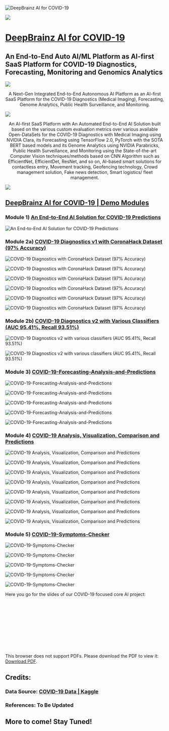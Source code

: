 ![DeepBrainz AI for COVID-19](https://github.com/Deep-Brainz/COVID-19/raw/master/website_logo_transparent_background.png)

![](https://github.com/Deep-Brainz/COVID-19/raw/master/Pan-EUHackathon-1536x334.jpg)

# [DeepBrainz AI for COVID-19](http://covid19.deepbrainz.com)

## An End-to-End Auto AI/ML Platform as AI-first SaaS Platform for COVID-19 Diagnostics, Forecasting, Monitoring and Genomics Analytics

![](https://github.com/Deep-Brainz/COVID-19/raw/master/covid19.png)

<p align="center">
A Next-Gen Integrated End-to-End Autonomous AI Platform as an AI-first SaaS Platform for the COVID-19 Diagnostics (Medical Imaging), Forecasting, Genome Analytics, Public Health Surveillance, and Monitoring.
</p>

![](https://github.com/Deep-Brainz/COVID-19/raw/master/image770x420cropped.jpg)

<p align="center">
An AI-first SaaS Platform with An Automated End-to-End AI Solution built based on the various custom evaluation metrics over various available Open-DataSets for the COVID-19 Diagnostics with Medical Imaging using NVIDIA Clara, its Forecasting using TensorFlow 2.0, PyTorch with the SOTA BERT based models and its Genome Analytics using NVIDIA Parabricks, Public Health Surveillance, and Monitoring using the State-of-the-art Computer Vision techniques/methods based on CNN Algorithm such as EfficientNet, EfficientDet, ResNet, and so on, AI-based smart solutions for contactless entry, Movement tracking, Geofencing technology, Crowd management solution, Fake news detection, Smart logistics/ fleet management.
</p>

![](https://github.com/Deep-Brainz/COVID-19/raw/master/Coronavirus.png)

## [DeepBrainz AI for COVID-19 | Demo Modules](https://devpost.com/software/deepbrainz-ai-for-covid-19-8o1iqz)

### Module 1) [An End-to-End AI Solution for COVID-19 Predictions](https://render.githubusercontent.com/view/ipynb?commit=b19111522c38e53d8ab6610141199932bf62975b&enc_url=68747470733a2f2f7261772e67697468756275736572636f6e74656e742e636f6d2f446565702d427261696e7a2f434f5649442d31392f623139313131353232633338653533643861623636313031343131393939333262663632393735622f616e2d656e642d746f2d656e642d61692d736f6c7574696f6e2d666f722d636f7669642d31392e6970796e62&nwo=Deep-Brainz%2FCOVID-19&path=an-end-to-end-ai-solution-for-covid-19.ipynb&repository_id=258987616&repository_type=Repository#An-End-to-End-AI-Solution-for-COVID-19-Predictions)

![An End-to-End AI Solution for COVID-19 Predictions](https://github.com/Deep-Brainz/COVID-19/raw/master/NB1.png)

### Module 2a) [COVID-19 Diagnostics v1 with CoronaHack Dataset (97% Accuracy)](https://render.githubusercontent.com/view/ipynb?commit=c4d02821f1de47b2ffefaae429203ede41fe16b0&enc_url=68747470733a2f2f7261772e67697468756275736572636f6e74656e742e636f6d2f446565702d427261696e7a2f434f5649442d31392f633464303238323166316465343762326666656661616534323932303365646534316665313662302f636f7669642d31392d646961676e6f73746963732d776974682d636f726f6e616861636b2d646174617365742e6970796e62&nwo=Deep-Brainz%2FCOVID-19&path=covid-19-diagnostics-with-coronahack-dataset.ipynb&repository_id=258987616&repository_type=Repository#COVID-19-Diagnostics-with-CoronaHack-Dataset---Data-Exploration-&-Baseline-Model-with-97%-Accuracy)

![COVID-19 Diagnostics with CoronaHack Dataset (97% Accuracy)](https://github.com/Deep-Brainz/COVID-19/raw/master/NB21.png)

![COVID-19 Diagnostics with CoronaHack Dataset (97% Accuracy)](https://github.com/Deep-Brainz/COVID-19/raw/master/NB22.png)

![COVID-19 Diagnostics with CoronaHack Dataset (97% Accuracy)](https://github.com/Deep-Brainz/COVID-19/raw/master/NB23.png)

![COVID-19 Diagnostics with CoronaHack Dataset (97% Accuracy)](https://github.com/Deep-Brainz/COVID-19/raw/master/NB2MA.png)

![COVID-19 Diagnostics with CoronaHack Dataset (97% Accuracy)](https://github.com/Deep-Brainz/COVID-19/raw/master/NB2ML.png)

![COVID-19 Diagnostics with CoronaHack Dataset (97% Accuracy)](https://github.com/Deep-Brainz/COVID-19/raw/master/NB24.png)

### Module 2b) [COVID-19 Diagnostics v2 with Various Classifiers (AUC 95.41%, Recall 93.51%)](https://render.githubusercontent.com/view/ipynb?commit=86dd0182b2b7e59e5a9a9066e5c914bb37589b74&enc_url=68747470733a2f2f7261772e67697468756275736572636f6e74656e742e636f6d2f446565702d427261696e7a2f434f5649442d31392f383664643031383262326237653539653561396139303636653563393134626233373538396237342f636f7669642d31392d636c6173736966696572732e6970796e62&nwo=Deep-Brainz%2FCOVID-19&path=covid-19-classifiers.ipynb&repository_id=258987616&repository_type=Repository#Data-Preparation)

![COVID-19 Diagnostics v2 with various classifiers (AUC 95.41%, Recall 93.51%)](https://github.com/Deep-Brainz/COVID-19/raw/master/NB31.png)

![COVID-19 Diagnostics v2 with various classifiers (AUC 95.41%, Recall 93.51%)](https://github.com/Deep-Brainz/COVID-19/raw/master/NB32.png)

### Module 3) [COVID-19-Forecasting-Analysis-and-Predictions](https://nbviewer.jupyter.org/github/Deep-Brainz/COVID-19/raw/c4d02821f1de47b2ffefaae429203ede41fe16b0/covid-19-forecasting-analysis-and-predictions.ipynb)

![COVID-19-Forecasting-Analysis-and-Predictions](https://github.com/Deep-Brainz/COVID-19/raw/master/NB4001.png)

![COVID-19-Forecasting-Analysis-and-Predictions](https://github.com/Deep-Brainz/COVID-19/raw/master/NB4002.png)

![COVID-19-Forecasting-Analysis-and-Predictions](https://github.com/Deep-Brainz/COVID-19/raw/master/NB4003.png)

![COVID-19-Forecasting-Analysis-and-Predictions](https://github.com/Deep-Brainz/COVID-19/raw/master/NB4004.png)

![COVID-19-Forecasting-Analysis-and-Predictions](https://github.com/Deep-Brainz/COVID-19/raw/master/NB5.png)

### Module 4) [COVID-19 Analysis, Visualization, Comparison and Predictions](http://nbviewer.ipython.org/github/Deep-Brainz/COVID-19/raw/c4d02821f1de47b2ffefaae429203ede41fe16b0/covid-19-analysis-viz-prediction.ipynb)

![COVID-19 Analysis, Visualization, Comparison and Predictions](https://github.com/Deep-Brainz/COVID-19/raw/master/NB403.png)

![COVID-19 Analysis, Visualization, Comparison and Predictions](https://github.com/Deep-Brainz/COVID-19/raw/master/NB402.png)

![COVID-19 Analysis, Visualization, Comparison and Predictions](https://github.com/Deep-Brainz/COVID-19/raw/master/NB4.png)

![COVID-19 Analysis, Visualization, Comparison and Predictions](https://github.com/Deep-Brainz/COVID-19/raw/master/NB401.png)

![COVID-19 Analysis, Visualization, Comparison and Predictions](https://github.com/Deep-Brainz/COVID-19/raw/master/NB41.png)

![COVID-19 Analysis, Visualization, Comparison and Predictions](https://github.com/Deep-Brainz/COVID-19/raw/master/NB42.png)

![COVID-19 Analysis, Visualization, Comparison and Predictions](https://github.com/Deep-Brainz/COVID-19/raw/master/NB43.png)

![COVID-19 Analysis, Visualization, Comparison and Predictions](https://github.com/Deep-Brainz/COVID-19/raw/master/NB44.png)

### Module 5) [COVID-19-Symptoms-Checker](https://render.githubusercontent.com/view/ipynb?commit=80109fd4a84beff40b6fbe8c79d3506863c8c707&enc_url=68747470733a2f2f7261772e67697468756275736572636f6e74656e742e636f6d2f446565702d427261696e7a2f434f5649442d31392f383031303966643461383462656666343062366662653863373964333530363836336338633730372f636f7669642d31392d73796d70746f6d732d636865636b65722e6970796e62&nwo=Deep-Brainz%2FCOVID-19&path=covid-19-symptoms-checker.ipynb&repository_id=258987616&repository_type=Repository#Introduction)

![COVID-19-Symptoms-Checker](https://github.com/Deep-Brainz/COVID-19/raw/master/NB61.png)

![COVID-19-Symptoms-Checker](https://github.com/Deep-Brainz/COVID-19/raw/master/NB62.png)

![COVID-19-Symptoms-Checker](https://github.com/Deep-Brainz/COVID-19/raw/master/NB63.png)

![COVID-19-Symptoms-Checker](https://github.com/Deep-Brainz/COVID-19/raw/master/NB6.png)

![COVID-19-Symptoms-Checker](https://github.com/Deep-Brainz/COVID-19/raw/master/NB64.png)

Here you go for the slides of our COVID-19 focused core AI project:

<object data="https://img1.wsimg.com/blobby/go/8cb2e234-ff7b-42bc-9ef2-043ca660d6e8/downloads/DEEPBRAINZ%20AI%202020.pdf" type="application/pdf" width="700px" height="700px">
    <embed src="https://img1.wsimg.com/blobby/go/8cb2e234-ff7b-42bc-9ef2-043ca660d6e8/downloads/DEEPBRAINZ%20AI%202020.pdf">
        <p>This browser does not support PDFs. Please download the PDF to view it: <a href="https://img1.wsimg.com/blobby/go/8cb2e234-ff7b-42bc-9ef2-043ca660d6e8/downloads/DEEPBRAINZ%20AI%202020.pdf">Download PDF</a>.</p>
    </embed>
</object>

## Credits:
### Data Source: [COVID-19 Data | Kaggle](https://www.kaggle.com/covid19)
### References: To Be Updated

## More to come! Stay Tuned!
